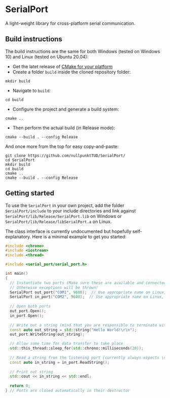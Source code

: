 # SerialPort
A light-weight library for cross-platform serial communication.

## Build instructions
The build instructions are the same for both Windows (tested on Windows 10) and Linux (tested on Ubuntu 20.04):

- Get the latet release of [CMake for your platform](https://cmake.org/download/)
- Create a folder ``build`` inside the cloned repository folder:
```
mkdir build
```
- Navigate to ``build``:
```
cd build
```
- Configure the project and generate a build system:
```
cmake ..
```
- Then perform the actual build (in Release mode):
```
cmake --build . --config Release
```

And once more from the top for easy copy-and-paste:
```
git clone https://github.com/nullpunktTUD/SerialPort/
cd SerialPort
mkdir build
cd build
cmake ..
cmake --build . --config Release
```

## Getting started
To use the `SerialPort` in your own project, add the folder `SerialPort/include` to your include directories and link against `SerialPort/lib/Release/SerialPort.lib` on Windows or `SerialPort/lib/Release/libSerialPort.a` on Linux.

The class interface is currently undocumented but hopefully self-explanatory. Here is a minimal example to get you started:

```cpp
#include <chrono>
#include <iostream>
#include <thread>

#include <serial_port/serial_port.h>

int main() 
{
  // Instantiate two ports (Make sure these are available and connected to each other on your system)
  // Otherwise exceptions will be thrown!
  SerialPort out_port("COM1", 9600);  // Use appropriate name on Linux, e.g., /dev/ttyS0
  SerialPort in_port("COM2", 9600);  // Use appropriate name on Linux, e.g., /dev/ttyS1
  
  // Open both ports
  out_port.Open();
  in_port.Open();
  
  // Write out a string (mind that you are responsible to terminate with \n yourself!)
  const auto out_string = std::string("Hello World!\r\n");  
  out_port.WriteString(out_string);

  // Allow some time for data transfer to take place
  std::this_thread::sleep_for(std::chrono::milliseconds(20));
  
  // Read a string from the listening port (currently always expects \n as the string terminator)
  const auto in_string = in_port.ReadString();
  
  // Print out string
  std::cout << in_string << std::endl;
    
  return 0;
} // Ports are closed automatically in their destructor

```
